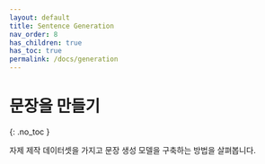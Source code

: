 ```yaml
---
layout: default
title: Sentence Generation
nav_order: 8
has_children: true
has_toc: true
permalink: /docs/generation
---
```


# 문장을 만들기
{: .no_toc }

자제 제작 데이터셋을 가지고 문장 생성 모델을 구축하는 방법을 살펴봅니다.
